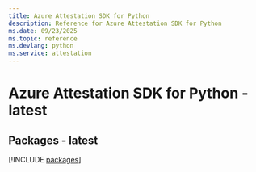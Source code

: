 ```yaml
---
title: Azure Attestation SDK for Python
description: Reference for Azure Attestation SDK for Python
ms.date: 09/23/2025
ms.topic: reference
ms.devlang: python
ms.service: attestation
---
```

# Azure Attestation SDK for Python - latest
## Packages - latest
[!INCLUDE [packages](attestation-index.md)]